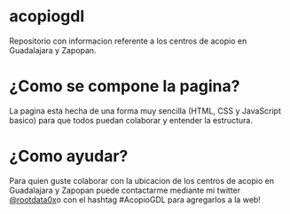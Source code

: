 # acopiogdl
Repositorio con informacion referente a los centros de acopio en Guadalajara y Zapopan.

# ¿Como se compone la pagina?
La pagina esta hecha de una forma muy sencilla (HTML, CSS y JavaScript basico) para que todos puedan colaborar y entender la estructura.


# ¿Como ayudar? 
Para quien guste colaborar con la ubicacion de los centros de acopio en Guadalajara y Zapopan puede contactarme mediante mi twitter [@rootdata0x](https://twitter.com/rootdata0x)o con el hashtag #AcopioGDL para agregarlos a la web!


